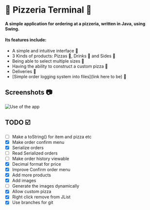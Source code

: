 # :pizza: **Pizzeria Terminal** :pizza:
#### A simple application for ordering at a pizzeria, written in Java, using Swing.
#### Its features include:
- A simple and intuitive interface :100:
- 3 Kinds of products: Pizzas :pizza:, Drinks :beers: and Sides :fries:
- Being able to select multiple sizes 	:tomato:
- Having the ability to construct a custom pizza :hammer:
- Deliveries :truck:
- [Simple order logging system into files](link here to be) :file_folder:

## Screenshots :camera:
![Use of the app](https://i.imgur.com/0Z7Z7Zl.png)





## TODO :ballot_box_with_check:	️
- [ ] Make a toString() for item and pizza etc
- [x] Make order confirm menu
- [x] Serialize orders
- [ ] Read Serialized orders
- [ ] Make order history viewable
- [x] Decimal format for price
- [x] Improve Confirm order menu
- [x] Add more products
- [x] Add images
- [ ] Generate the images dynamically
- [x] Allow custom pizza
- [x] Right click remove from JList
- [x] Use branches for git